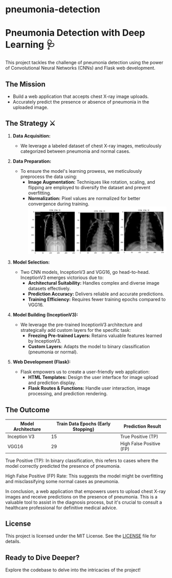 # pneumonia-detection
#   Pneumonia Detection with Deep Learning 🩺

This project tackles the challenge of pneumonia detection using the power of Convolutional Neural Networks (CNNs) and Flask web development.  

## The Mission 

- Build a web application that accepts chest X-ray image uploads.
- Accurately predict the presence or absence of pneumonia in the uploaded image.

## The Strategy ⚔️

1. **Data Acquisition:** 
   - We leverage a labeled dataset of chest X-ray images, meticulously categorized between pneumonia and normal cases.

2. **Data Preparation:** 
   - To ensure the model's learning prowess, we meticulously preprocess the data using:
      - **Image Augmentation:** Techniques like rotation, scaling, and flipping are employed to diversify the dataset and prevent overfitting.
      - **Normalization:** Pixel values are normalized for better convergence during training.
                                                     ![rdm-figure](assets/xrayimages.png)

3. **Model Selection:** 
   - Two CNN models, InceptionV3 and VGG16, go head-to-head. InceptionV3 emerges victorious due to:
      - **Architectural Suitability:** Handles complex and diverse image datasets effectively.
      - **Prediction Accuracy:** Delivers reliable and accurate predictions.
      - **Training Efficiency:** Requires fewer training epochs compared to VGG16.

4. **Model Building (InceptionV3):** ️
   - We leverage the pre-trained InceptionV3 architecture and strategically add custom layers for the specific task:
      - **Freezing Pre-trained Layers:** Retains valuable features learned by InceptionV3.
      - **Custom Layers:** Adapts the model to binary classification (pneumonia or normal).

5. **Web Development (Flask):** 
   - Flask empowers us to create a user-friendly web application:
      - **HTML Templates:** Design the user interface for image upload and prediction display.
      - **Flask Routes & Functions:** Handle user interaction, image processing, and prediction rendering.

## The Outcome
| Model Architecture | Train Data Epochs (Early Stopping) | Prediction Result |
|---|---|---|
| Inception V3 | 15 | True Positive (TP) |
| VGG16 | 29 | High False Positive (FP) |

True Positive (TP): In binary classification, this refers to cases where the model correctly predicted the presence of pneumonia.

High False Positive (FP) Rate: This suggests the model might be overfitting and misclassifying some normal cases as pneumonia.


In conclusion, a web application that empowers users to upload chest X-ray images and receive predictions on the presence of pneumonia. This is a valuable tool to assist in the diagnosis process, but it's crucial to consult a healthcare professional for definitive medical advice.


## License
This project is licensed under the MIT License. See the [LICENSE](LICENSE) file for details.

## Ready to Dive Deeper? 

Explore the codebase to delve into the intricacies of the project!

